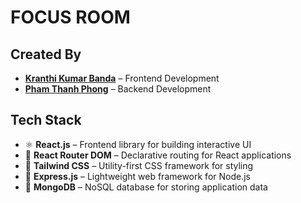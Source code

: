 # FOCUS ROOM

## Created By

- [**Kranthi Kumar Banda**](https://github.com/BandaKranthi31/) – Frontend Development  
- [**Pham Thanh Phong**](https://github.com/Fong-25/) – Backend Development

## Tech Stack

- ⚛️ **React.js** – Frontend library for building interactive UI
- 🧭 **React Router DOM** – Declarative routing for React applications  
- 💨 **Tailwind CSS** – Utility-first CSS framework for styling  
- 🚂 **Express.js** – Lightweight web framework for Node.js  
- 🍃 **MongoDB** – NoSQL database for storing application data
